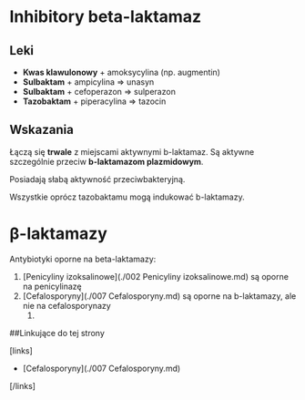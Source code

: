 # Inhibitory beta-laktamaz

## Leki

- **Kwas klawulonowy** + amoksycylina (np. augmentin)
- **Sulbaktam** + ampicylina ⇒ unasyn
- **Sulbaktam** + cefoperazon ⇒ sulperazon
- **Tazobaktam** + piperacylina ⇒ tazocin





## Wskazania

Łączą się **trwale** z miejscami aktywnymi b-laktamaz. Są aktywne szczególnie przeciw **b-laktamazom plazmidowym**.

Posiadają słabą aktywność przeciwbakteryjną.

Wszystkie oprócz tazobaktamu mogą indukować b-laktamazy.



# β-laktamazy

Antybiotyki oporne na beta-laktamazy:

1. [Penicyliny izoksalinowe](./002 Penicyliny izoksalinowe.md) są oporne na penicylinazę
2. [Cefalosporyny](./007 Cefalosporyny.md) są oporne na b-laktamazy, ale nie na cefalosporynazy
   1. ​



##Linkujące do tej strony

[links]

- [Cefalosporyny](./007 Cefalosporyny.md)


[/links]











